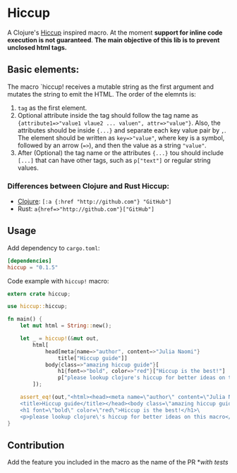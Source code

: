# Hiccup

A Clojure's [Hiccup](https://github.com/weavejester/hiccup) inspired macro. At the moment **support for inline code execution is not guaranteed**.
**The main objective of this lib is to prevent unclosed html tags.**

## Basic elements: 

The macro `hiccup! receives a mutable string as the first argument and mutates the string to emit the HTML.
The order of the elemnts is: 
1. `tag` as the first element.
2. Optional attribute inside the tag should follow the tag name as `{attribute1=>"value1 vlaue2 ... valuen", attr=>"value"}`. Also, the attributes should be inside `{...}` and separate each key value pair by `,`.
The element should be written as `key=>"value"`, where key is a symbol, followed by an arrow (`=>`), and then the value as a string `"value"`.
3. After (Optional) the tag name or the attributes `{...}` tou should include `[...]` that can have other tags, such as `p["text"]` or regular string values.

### Differences between Clojure and Rust Hiccup: 
* [Clojure](https://github.com/weavejester/hiccup/wiki/Syntax): `[:a {:href "http://github.com"} "GitHub"]`
* Rust: `a{href=>"http://github.com"}["GitHub"]`

## Usage

Add dependency to `cargo.toml`:
 
```toml
[dependencies]
hiccup = "0.1.5"
```

Code example with `hiccup!` macro:

```rust
extern crate hiccup;

use hiccup::hiccup;

fn main() {
    let mut html = String::new();

    let _ = hiccup!(&mut out,
        html[
            head[meta{name=>"author", content=>"Julia Naomi"}
                title["Hiccup guide"]]
            body{class=>"amazing hiccup guide"}[
                h1{font=>"bold", color=>"red"}["Hiccup is the best!"]
                p["please lookup clojure's hiccup for better ideas on this macro"]]
        ]);

    assert_eq!(out,"<html><head><meta name=\"author\" content=\"Julia Naomi\"/>\
    <title>Hiccup guide</title></head><body class=\"amazing hiccup guide\">\
    <h1 font=\"bold\" color=\"red\">Hiccup is the best!</h1>\
    <p>please lookup clojure\'s hiccup for better ideas on this macro</p></body></html>");
}
```

## Contribution
Add the feature you included in the macro as the name of the PR **with tests*